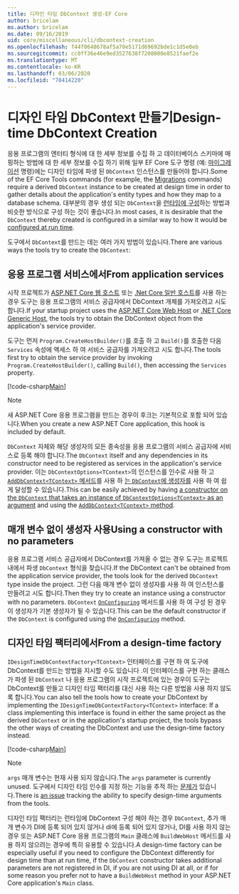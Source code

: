 ```yaml
---
title: 디자인 타임 DbContext 생성-EF Core
author: bricelam
ms.author: bricelam
ms.date: 09/16/2019
uid: core/miscellaneous/cli/dbcontext-creation
ms.openlocfilehash: f44f0648678af5a70e5171d69692bde1c1d5e0eb
ms.sourcegitcommit: cc0ff36e46e9ed3527638f7208000e8521faef2e
ms.translationtype: MT
ms.contentlocale: ko-KR
ms.lasthandoff: 03/06/2020
ms.locfileid: "78414220"
---
```

# <a name="design-time-dbcontext-creation"></a><span data-ttu-id="1b8c8-102">디자인 타임 DbContext 만들기</span><span class="sxs-lookup"><span data-stu-id="1b8c8-102">Design-time DbContext Creation</span></span>

<span data-ttu-id="1b8c8-103">응용 프로그램의 엔터티 형식에 대 한 세부 정보를 수집 하 고 데이터베이스 스키마에 매핑하는 방법에 대 한 세부 정보를 수집 하기 위해 일부 EF Core 도구 명령 (예: [마이그레이션][1] 명령)에는 디자인 타임에 파생 된 `DbContext` 인스턴스를 만들어야 합니다.</span><span class="sxs-lookup"><span data-stu-id="1b8c8-103">Some of the EF Core Tools commands (for example, the [Migrations][1] commands) require a derived `DbContext` instance to be created at design time in order to gather details about the application's entity types and how they map to a database schema.</span></span> <span data-ttu-id="1b8c8-104">대부분의 경우 생성 되는 `DbContext`을 [런타임에 구성][2]하는 방법과 비슷한 방식으로 구성 하는 것이 좋습니다.</span><span class="sxs-lookup"><span data-stu-id="1b8c8-104">In most cases, it is desirable that the `DbContext` thereby created is configured in a similar way to how it would be [configured at run time][2].</span></span>

<span data-ttu-id="1b8c8-105">도구에서 `DbContext`를 만드는 데는 여러 가지 방법이 있습니다.</span><span class="sxs-lookup"><span data-stu-id="1b8c8-105">There are various ways the tools try to create the `DbContext`:</span></span>

## <a name="from-application-services"></a><span data-ttu-id="1b8c8-106">응용 프로그램 서비스에서</span><span class="sxs-lookup"><span data-stu-id="1b8c8-106">From application services</span></span>

<span data-ttu-id="1b8c8-107">시작 프로젝트가 [ASP.NET Core 웹 호스트][3] 또는 [.Net Core 일반 호스트][4]를 사용 하는 경우 도구는 응용 프로그램의 서비스 공급자에서 DbContext 개체를 가져오려고 시도 합니다.</span><span class="sxs-lookup"><span data-stu-id="1b8c8-107">If your startup project uses the [ASP.NET Core Web Host][3] or [.NET Core Generic Host][4], the tools try to obtain the DbContext object from the application's service provider.</span></span>

<span data-ttu-id="1b8c8-108">도구는 먼저 `Program.CreateHostBuilder()`를 호출 하 고 `Build()`를 호출한 다음 `Services` 속성에 액세스 하 여 서비스 공급자를 가져오려고 시도 합니다.</span><span class="sxs-lookup"><span data-stu-id="1b8c8-108">The tools first try to obtain the service provider by invoking `Program.CreateHostBuilder()`, calling `Build()`, then accessing the `Services` property.</span></span>

[!code-csharp[Main](../../../../samples/core/Miscellaneous/CommandLine/ApplicationService.cs)]

> [!NOTE]
> <span data-ttu-id="1b8c8-109">새 ASP.NET Core 응용 프로그램을 만드는 경우이 후크는 기본적으로 포함 되어 있습니다.</span><span class="sxs-lookup"><span data-stu-id="1b8c8-109">When you create a new ASP.NET Core application, this hook is included by default.</span></span>

<span data-ttu-id="1b8c8-110">`DbContext` 자체와 해당 생성자의 모든 종속성을 응용 프로그램의 서비스 공급자에 서비스로 등록 해야 합니다.</span><span class="sxs-lookup"><span data-stu-id="1b8c8-110">The `DbContext` itself and any dependencies in its constructor need to be registered as services in the application's service provider.</span></span> <span data-ttu-id="1b8c8-111">이는 `DbContextOptions<TContext>`의 인스턴스를 인수로 사용 하 고 [`AddDbContext<TContext>` 메서드][6]를 사용 하 [는 `DbContext`에 생성자를][5] 사용 하 여 쉽게 달성할 수 있습니다.</span><span class="sxs-lookup"><span data-stu-id="1b8c8-111">This can be easily achieved by having [a constructor on the `DbContext` that takes an instance of `DbContextOptions<TContext>` as an argument][5] and using the [`AddDbContext<TContext>` method][6].</span></span>

## <a name="using-a-constructor-with-no-parameters"></a><span data-ttu-id="1b8c8-112">매개 변수 없이 생성자 사용</span><span class="sxs-lookup"><span data-stu-id="1b8c8-112">Using a constructor with no parameters</span></span>

<span data-ttu-id="1b8c8-113">응용 프로그램 서비스 공급자에서 DbContext를 가져올 수 없는 경우 도구는 프로젝트 내에서 파생 `DbContext` 형식을 찾습니다.</span><span class="sxs-lookup"><span data-stu-id="1b8c8-113">If the DbContext can't be obtained from the application service provider, the tools look for the derived `DbContext` type inside the project.</span></span> <span data-ttu-id="1b8c8-114">그런 다음 매개 변수 없이 생성자를 사용 하 여 인스턴스를 만들려고 시도 합니다.</span><span class="sxs-lookup"><span data-stu-id="1b8c8-114">Then they try to create an instance using a constructor with no parameters.</span></span> <span data-ttu-id="1b8c8-115">`DbContext` [`OnConfiguring`][7] 메서드를 사용 하 여 구성 된 경우이 생성자가 기본 생성자가 될 수 있습니다.</span><span class="sxs-lookup"><span data-stu-id="1b8c8-115">This can be the default constructor if the `DbContext` is configured using the [`OnConfiguring`][7] method.</span></span>

## <a name="from-a-design-time-factory"></a><span data-ttu-id="1b8c8-116">디자인 타임 팩터리에서</span><span class="sxs-lookup"><span data-stu-id="1b8c8-116">From a design-time factory</span></span>

<span data-ttu-id="1b8c8-117">`IDesignTimeDbContextFactory<TContext>` 인터페이스를 구현 하 여 도구에 DbContext를 만드는 방법을 지시할 수도 있습니다 .이 인터페이스를 구현 하는 클래스가 파생 된 `DbContext` 나 응용 프로그램의 시작 프로젝트에 있는 경우이 도구는 DbContext를 만들고 디자인 타임 팩터리를 대신 사용 하는 다른 방법을 사용 하지 않도록 합니다.</span><span class="sxs-lookup"><span data-stu-id="1b8c8-117">You can also tell the tools how to create your DbContext by implementing the `IDesignTimeDbContextFactory<TContext>` interface: If a class implementing this interface is found in either the same project as the derived `DbContext` or in the application's startup project, the tools bypass the other ways of creating the DbContext and use the design-time factory instead.</span></span>

[!code-csharp[Main](../../../../samples/core/Miscellaneous/CommandLine/BloggingContextFactory.cs)]

> [!NOTE]
> <span data-ttu-id="1b8c8-118">`args` 매개 변수는 현재 사용 되지 않습니다.</span><span class="sxs-lookup"><span data-stu-id="1b8c8-118">The `args` parameter is currently unused.</span></span> <span data-ttu-id="1b8c8-119">도구에서 디자인 타임 인수를 지정 하는 기능을 추적 하는 [문제가][8] 있습니다.</span><span class="sxs-lookup"><span data-stu-id="1b8c8-119">There is [an issue][8] tracking the ability to specify design-time arguments from the tools.</span></span>

<span data-ttu-id="1b8c8-120">디자인 타임 팩터리는 런타임에 DbContext 구성 해야 하는 경우 `DbContext`, 추가 매개 변수가 DI에 등록 되어 있지 않거나 di에 등록 되어 있지 않거나, DI를 사용 하지 않는 경우 또는 ASP.NET Core 응용 프로그램의 `Main` 클래스에 `BuildWebHost` 메서드를 사용 하지 않으려는 경우에 특히 유용할 수 있습니다.</span><span class="sxs-lookup"><span data-stu-id="1b8c8-120">A design-time factory can be especially useful if you need to configure the DbContext differently for design time than at run time, if the `DbContext` constructor takes additional parameters are not registered in DI, if you are not using DI at all, or if for some reason you prefer not to have a `BuildWebHost` method in your ASP.NET Core application's `Main` class.</span></span>

  [1]: xref:core/managing-schemas/migrations/index
  [2]: xref:core/miscellaneous/configuring-dbcontext
  [3]: /aspnet/core/fundamentals/host/web-host
  [4]: /aspnet/core/fundamentals/host/generic-host
  [5]: xref:core/miscellaneous/configuring-dbcontext#constructor-argument
  [6]: xref:core/miscellaneous/configuring-dbcontext#using-dbcontext-with-dependency-injection
  [7]: xref:core/miscellaneous/configuring-dbcontext#onconfiguring
  [8]: https://github.com/aspnet/EntityFrameworkCore/issues/8332
